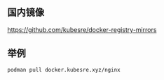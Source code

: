 ## 国内镜像

https://github.com/kubesre/docker-registry-mirrors

## 举例 

```bash
podman pull docker.kubesre.xyz/nginx
```
